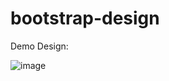 ﻿# bootstrap-design

Demo Design:

![image](https://user-images.githubusercontent.com/30521990/216808239-3dbca3a1-7bf3-4944-ba5e-3530687359a8.png)
